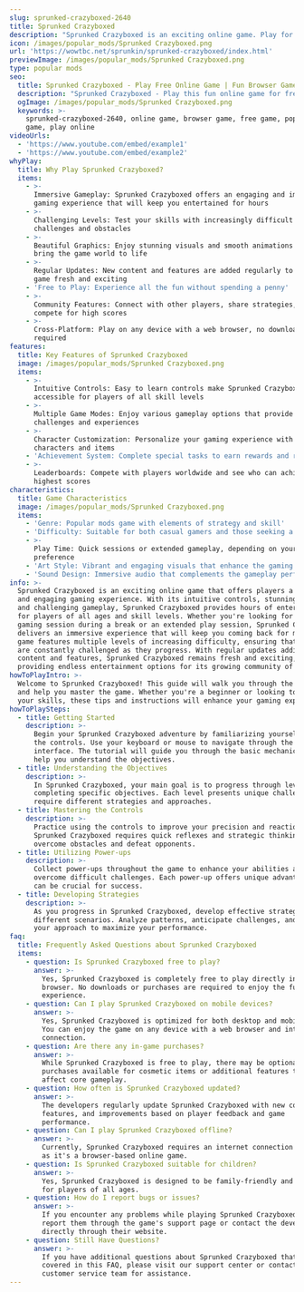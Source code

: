 ```yaml
---
slug: sprunked-crazyboxed-2640
title: Sprunked Crazyboxed
description: "Sprunked Crazyboxed is an exciting online game. Play for free directly in your browser!"
icon: /images/popular_mods/Sprunked Crazyboxed.png
url: 'https://wowtbc.net/sprunkin/sprunked-crazyboxed/index.html'
previewImage: /images/popular_mods/Sprunked Crazyboxed.png
type: popular mods
seo:
  title: Sprunked Crazyboxed - Play Free Online Game | Fun Browser Games
  description: "Sprunked Crazyboxed - Play this fun online game for free in your browser. No download required!"
  ogImage: /images/popular_mods/Sprunked Crazyboxed.png
  keywords: >-
    sprunked-crazyboxed-2640, online game, browser game, free game, popular mods
    game, play online
videoUrls:
  - 'https://www.youtube.com/embed/example1'
  - 'https://www.youtube.com/embed/example2'
whyPlay:
  title: Why Play Sprunked Crazyboxed?
  items:
    - >-
      Immersive Gameplay: Sprunked Crazyboxed offers an engaging and immersive
      gaming experience that will keep you entertained for hours
    - >-
      Challenging Levels: Test your skills with increasingly difficult
      challenges and obstacles
    - >-
      Beautiful Graphics: Enjoy stunning visuals and smooth animations that
      bring the game world to life
    - >-
      Regular Updates: New content and features are added regularly to keep the
      game fresh and exciting
    - 'Free to Play: Experience all the fun without spending a penny'
    - >-
      Community Features: Connect with other players, share strategies, and
      compete for high scores
    - >-
      Cross-Platform: Play on any device with a web browser, no downloads
      required
features:
  title: Key Features of Sprunked Crazyboxed
  image: /images/popular_mods/Sprunked Crazyboxed.png
  items:
    - >-
      Intuitive Controls: Easy to learn controls make Sprunked Crazyboxed
      accessible for players of all skill levels
    - >-
      Multiple Game Modes: Enjoy various gameplay options that provide different
      challenges and experiences
    - >-
      Character Customization: Personalize your gaming experience with unique
      characters and items
    - 'Achievement System: Complete special tasks to earn rewards and recognition'
    - >-
      Leaderboards: Compete with players worldwide and see who can achieve the
      highest scores
characteristics:
  title: Game Characteristics
  image: /images/popular_mods/Sprunked Crazyboxed.png
  items:
    - 'Genre: Popular mods game with elements of strategy and skill'
    - 'Difficulty: Suitable for both casual gamers and those seeking a challenge'
    - >-
      Play Time: Quick sessions or extended gameplay, depending on your
      preference
    - 'Art Style: Vibrant and engaging visuals that enhance the gaming experience'
    - 'Sound Design: Immersive audio that complements the gameplay perfectly'
info: >-
  Sprunked Crazyboxed is an exciting online game that offers players a unique
  and engaging gaming experience. With its intuitive controls, stunning visuals,
  and challenging gameplay, Sprunked Crazyboxed provides hours of entertainment
  for players of all ages and skill levels. Whether you're looking for a quick
  gaming session during a break or an extended play session, Sprunked Crazyboxed
  delivers an immersive experience that will keep you coming back for more. The
  game features multiple levels of increasing difficulty, ensuring that players
  are constantly challenged as they progress. With regular updates adding new
  content and features, Sprunked Crazyboxed remains fresh and exciting,
  providing endless entertainment options for its growing community of players.
howToPlayIntro: >-
  Welcome to Sprunked Crazyboxed! This guide will walk you through the basics
  and help you master the game. Whether you're a beginner or looking to improve
  your skills, these tips and instructions will enhance your gaming experience.
howToPlaySteps:
  - title: Getting Started
    description: >-
      Begin your Sprunked Crazyboxed adventure by familiarizing yourself with
      the controls. Use your keyboard or mouse to navigate through the game
      interface. The tutorial will guide you through the basic mechanics and
      help you understand the objectives.
  - title: Understanding the Objectives
    description: >-
      In Sprunked Crazyboxed, your main goal is to progress through levels by
      completing specific objectives. Each level presents unique challenges that
      require different strategies and approaches.
  - title: Mastering the Controls
    description: >-
      Practice using the controls to improve your precision and reaction time.
      Sprunked Crazyboxed requires quick reflexes and strategic thinking to
      overcome obstacles and defeat opponents.
  - title: Utilizing Power-ups
    description: >-
      Collect power-ups throughout the game to enhance your abilities and
      overcome difficult challenges. Each power-up offers unique advantages that
      can be crucial for success.
  - title: Developing Strategies
    description: >-
      As you progress in Sprunked Crazyboxed, develop effective strategies for
      different scenarios. Analyze patterns, anticipate challenges, and adapt
      your approach to maximize your performance.
faq:
  title: Frequently Asked Questions about Sprunked Crazyboxed
  items:
    - question: Is Sprunked Crazyboxed free to play?
      answer: >-
        Yes, Sprunked Crazyboxed is completely free to play directly in your web
        browser. No downloads or purchases are required to enjoy the full game
        experience.
    - question: Can I play Sprunked Crazyboxed on mobile devices?
      answer: >-
        Yes, Sprunked Crazyboxed is optimized for both desktop and mobile play.
        You can enjoy the game on any device with a web browser and internet
        connection.
    - question: Are there any in-game purchases?
      answer: >-
        While Sprunked Crazyboxed is free to play, there may be optional in-game
        purchases available for cosmetic items or additional features that don't
        affect core gameplay.
    - question: How often is Sprunked Crazyboxed updated?
      answer: >-
        The developers regularly update Sprunked Crazyboxed with new content,
        features, and improvements based on player feedback and game
        performance.
    - question: Can I play Sprunked Crazyboxed offline?
      answer: >-
        Currently, Sprunked Crazyboxed requires an internet connection to play
        as it's a browser-based online game.
    - question: Is Sprunked Crazyboxed suitable for children?
      answer: >-
        Yes, Sprunked Crazyboxed is designed to be family-friendly and suitable
        for players of all ages.
    - question: How do I report bugs or issues?
      answer: >-
        If you encounter any problems while playing Sprunked Crazyboxed, you can
        report them through the game's support page or contact the developers
        directly through their website.
    - question: Still Have Questions?
      answer: >-
        If you have additional questions about Sprunked Crazyboxed that aren't
        covered in this FAQ, please visit our support center or contact our
        customer service team for assistance.
---
```


